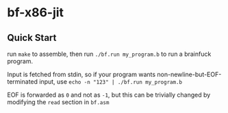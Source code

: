 # bf-x86-jit

## Quick Start

run `make` to assemble, then run `./bf.run my_program.b` to run a brainfuck program.

Input is fetched from stdin, so if your program wants non-newline-but-EOF-terminated input, use `echo -n "123" | ./bf.run my_program.b`

EOF is forwarded as `0` and not as `-1`, but this can be trivially changed by modifying the `read` section in `bf.asm`


